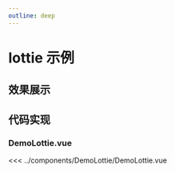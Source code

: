 ```yaml
---
outline: deep
---
```


<script setup>
  import DemoLottie from '../components/DemoLottie/DemoLottie.vue'
</script>

# lottie 示例

## 效果展示

<DemoLottie />

## 代码实现

### DemoLottie.vue

<<< ../components/DemoLottie/DemoLottie.vue
